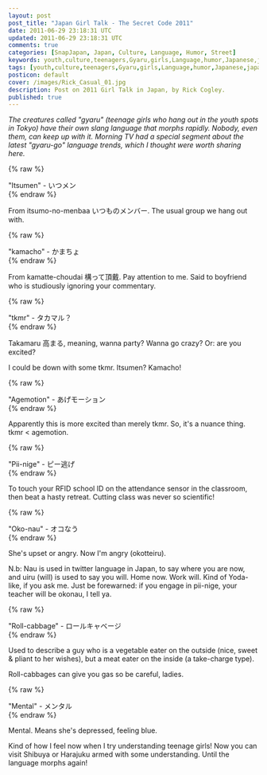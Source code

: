 ```yaml
---           
layout: post
post_title: "Japan Girl Talk - The Secret Code 2011"
date: 2011-06-29 23:18:31 UTC
updated: 2011-06-29 23:18:31 UTC
comments: true
categories: [SnapJapan, Japan, Culture, Language, Humor, Street]
keywords: youth,culture,teenagers,Gyaru,girls,Language,humor,Japanese,japan,ギャル語,slang
tags: [youth,culture,teenagers,Gyaru,girls,Language,humor,Japanese,japan,ギャル語,slang]
posticon: default
cover: /images/Rick_Casual_01.jpg
description: Post on 2011 Girl Talk in Japan, by Rick Cogley. 
published: true
---
```


_The creatures called "gyaru" (teenage girls who hang out in the youth spots in Tokyo) have their own slang language that morphs rapidly. Nobody, even them, can keep up with it. Morning TV had a special segment about the latest "gyaru-go" language trends, which I thought were worth sharing here._

<!--more--> 

{% raw %}<div class="alert alert-success">"Itsumen" - いつメン</div>{% endraw %}

From itsumo-no-menbaa いつものメンバー. The usual group we hang out with.

{% raw %}<div class="alert alert-success">"kamacho" - かまちょ</div>{% endraw %}

From kamatte-choudai 構って頂戴. Pay attention to me. Said to boyfriend who is studiously ignoring your commentary.

{% raw %}<div class="alert alert-success">"tkmr" - タカマル？</div>{% endraw %}

Takamaru 高まる, meaning, wanna party? Wanna go crazy? Or: are you excited?

I could be down with some tkmr. Itsumen? Kamacho!

{% raw %}<div class="alert alert-success">"Agemotion" - あげモーション</div>{% endraw %}

Apparently this is more excited than merely tkmr. So, it's a nuance thing. tkmr < agemotion.

{% raw %}<div class="alert alert-success">"Pii-nige" - ピー逃げ</div>{% endraw %}

To touch your RFID school ID on the attendance sensor in the classroom, then beat a hasty retreat. Cutting class was never so scientific!

{% raw %}<div class="alert alert-success">"Oko-nau" - オコなう</div>{% endraw %}

She's upset or angry. Now I'm angry (okotteiru).

N.b: Nau is used in twitter language in Japan, to say where you are now, and uiru (will) is used to say you will. Home now. Work will. Kind of Yoda-like, if you ask me. Just be forewarned: if you engage in pii-nige, your teacher will be okonau, I tell ya.

{% raw %}<div class="alert alert-success">"Roll-cabbage" - ロールキャベージ</div>{% endraw %}

Used to describe a guy who is a vegetable eater on the outside (nice, sweet & pliant to her wishes), but a meat eater on the inside (a take-charge type).

Roll-cabbages can give you gas so be careful, ladies.

{% raw %}<div class="alert alert-success">"Mental" - メンタル</div>{% endraw %}

Mental. Means she's depressed, feeling blue.

Kind of how I feel now when I try understanding teenage girls! Now you can visit Shibuya or Harajuku armed with some understanding. Until the language morphs again!



